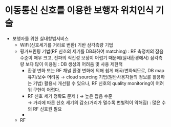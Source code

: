 # 이동통신 신호를 이용한 보행자 위치인식 기술  

- 보행자를 위한 실내항법서비스
  + WiFi(신호세기를 거리로 변환) 기반 삼각측량 기법
  + 핑거프린팅 기법(RF 신호의 세기를 DB화하여 matching)
    : RF 측정치의 잠음 수준이 매우 크고, 전파의 직진성 보장이 어렵기 때문에(실내환경에서) 삼각측량 보다 많이 이용됨 
    : DB 생성의 어려움 및 사용 제한적
      + 환경 변화 또는 RF 채널 환경 변화에 의해 쉽게 왜곡/변화되므로, DB map 유지/보수 어려움
        → cloud sourcing 기법(일반사용자들의 정보를 활용하는 기법) 활용시 개선될 수 있으나, RF 신호의 quality monitoring이 어려워 구현이 어렵다.
      + RF 신호 세기 정확도 문제 ( 
        → 높은 잡음 수준  
        → 거리에 따른 신호 세기의 감소(거리가 멀수록 변별력이 약해짐) : 많은 수의 RF 신호원 필요  
      + 
  + RF
